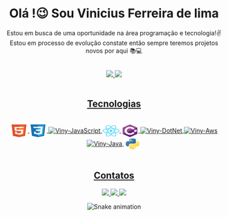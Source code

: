 <h1 align="center" > Olá !😉 Sou Vinicius Ferreira de lima </h1>
<p align="center" >Estou em busca de uma oportunidade na área programação e tecnologia!✌ Estou em processo de evolução constate então sempre teremos projetos novos por aqui 📚💻</p>

<br> 
<div align="center">
  <a href="https://github.com/viny-lima">
  <img height="180em" src="https://github-readme-stats.vercel.app/api?username=viny-lima&show_icons=true&theme=white&include_all_commits=true&count_private=true"/>
  <img height="180em" src="https://github-readme-stats.vercel.app/api/top-langs/?username=viny-lima&layout=compact&langs_count=7&theme=white"/>
</div>
<br>
  
<h2 align="center" >Tecnologias</h2>
  
<div style="display: inline_block" align="center"><br>  
  <img align="center" alt="Viny-HTML" height="30" width="40" src="https://raw.githubusercontent.com/devicons/devicon/master/icons/html5/html5-original.svg">
  <img align="center" alt="Viny-CSS" height="30" width="40" src="https://raw.githubusercontent.com/devicons/devicon/master/icons/css3/css3-original.svg">
  <img align="center" alt="Viny-JavaScript" height="30" width="40" src="https://cdn.jsdelivr.net/gh/devicons/devicon/icons/javascript/javascript-original.svg" />  
  <img align="center" alt="Viny-React" height="30" width="40" src="https://raw.githubusercontent.com/devicons/devicon/master/icons/react/react-original.svg">
  <img align="center" alt="Viny-Csharp" height="30" width="40" src="https://raw.githubusercontent.com/devicons/devicon/master/icons/csharp/csharp-original.svg">  
  <img align="center" alt="Viny-DotNet" height="30" width="40" src="https://cdn.jsdelivr.net/gh/devicons/devicon/icons/dotnetcore/dotnetcore-original.svg">  
  <img align="center" alt="Viny-Aws" height="30" width="40" src="https://a0.awsstatic.com/libra-css/images/logos/aws_smile-header-desktop-en-white_59x35.png">
  <img align="center" alt="Viny-Java" height="30" width="40" src="https://cdn.jsdelivr.net/gh/devicons/devicon/icons/java/java-original-wordmark.svg" />
  <img align="center" alt="Viny-Python" height="30" width="40" src="https://raw.githubusercontent.com/devicons/devicon/master/icons/python/python-original.svg">    
</div>

<br>  
  
<h2 align="center" >Contatos</h2>
 
<div align="center">
  
  <a href="https://www.instagram.com/vinylima_7/" target="_blank">
    <img src="https://img.shields.io/badge/-Instagram-%23E4405F?style=for-the-badge&logo=instagram&logoColor=white" target="_blank">
  </a>	 
  <a href = "mailto:viniciuslima.vf4@gmail.com" target="_blank">
    <img src="https://img.shields.io/badge/-Gmail-%23333?style=for-the-badge&logo=gmail&logoColor=white" target="_blank">
  </a>
  <a href="https://www.linkedin.com/in/vinicius-lima-882413210/" target="_blank">
    <img src="https://img.shields.io/badge/-LinkedIn-%230077B5?style=for-the-badge&logo=linkedin&logoColor=white" target="_blank">
  </a>     
 
  ![Snake animation](https://github.com/viny-lima/viny-lima/blob/output/github-contribution-grid-snake.svg)
  
</div>

